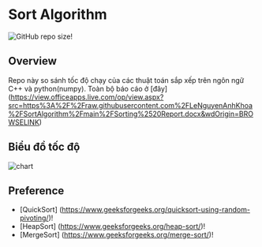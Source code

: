 # Sort Algorithm

![GitHub repo size](https://img.shields.io/github/repo-size/LeNguyenAnhKhoa/SortAlgorithm?color=red&style=flat-square)!


## Overview

Repo này so sánh tốc độ chạy của các thuật toán sắp xếp trên ngôn ngữ C++ và python(numpy).
Toàn bộ báo cáo ở [đây] (https://view.officeapps.live.com/op/view.aspx?src=https%3A%2F%2Fraw.githubusercontent.com%2FLeNguyenAnhKhoa%2FSortAlgorithm%2Fmain%2FSorting%2520Report.docx&wdOrigin=BROWSELINK)

## Biểu đồ tốc độ

![chart](https://github.com/LeNguyenAnhKhoa/SortAlgorithm/assets/81629306/25766c3b-8f00-48cb-a092-6c971bf0a55a)

## Preference

* [QuickSort] (https://www.geeksforgeeks.org/quicksort-using-random-pivoting/)!
* [HeapSort] (https://www.geeksforgeeks.org/heap-sort/)!
* [MergeSort] (https://www.geeksforgeeks.org/merge-sort/)!
